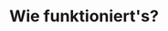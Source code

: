 ---
title: "Wie funktioniert's?"
layout: "how-it-works"
draft: false

how_it_works_video:
  enable: true
  subtitle: "Unser Programm"
  title: "Lerne selbstbestimmtes Lernen"
  description: "Finde deine besten Fähigkeiten und lerne mit anderen online und weltweit, betreut von geprüften Lerncoaches."
  video_url: "https://www.youtube.com/embed/IWOytqB7N-k"
  video_thumbnail: "how-it-works/individual.jpg"


# how_it_works
how_it_works:   
  enable: true
  block:
  - subtitle: "Selbstbestimmt Lernen"
    title: "Hol dir das Wissen, das dich wirklich weiterbringt"
    description: "Hast du keine Lust mehr auf Standard-Stundenpläne? Das können wir gut verstehen. Es gibt so viele interessante Fragen in der Welt, da brauchen wir kein Fließbandprogramm. Wir planen mit dir deine Ziele und helfen dir, sie zu erreichen - pro Semester und pro Woche. Das Lernen passiert automatisch bei den Dingen, die dir wichtig sind."
    image: "how-it-works/reading.jpg"

  - subtitle: "Online Programm"
    title: "Sag Hallo zu deiner Lern-Community"
    description: "Finde die Themen, die dich wirklich interessieren. Vielleicht passt eine von unseren Mini-Challenges? Oder du möchtest selber einen Lernkreis starten? Jede Gruppe wird durch einen ausgebildeten Lern-Coach begleitet."
    image: "how-it-works/online.jpg"

  - subtitle: "Zielgruppe"
    title: "Inklusion inklusive"
    description: "Hast du schon einmal zwei Menschen getroffen, die 100% gleich waren? Vermutlich nicht. Warum sollte dann das Lernen 100% gleich sein? Jeder hat seine eigenen Bedürfnisse, Ziele und Wünsche. Bei uns darfst du so sein, wie du bist. Und wenn du spezielle Hilfe brauchst, unterstützen wir dich gerne. Damit sind wir automatisch inklusiv."
    image: "how-it-works/sensible.jpg"

  - subtitle: "Lernformat"
    title: "Finde deine eigene Vielfalt"
    description: "Online Lernen heißt nicht nur Videokonferenz. Unsere Challenges sind so vielfältig wie unsere Lernenden. Die Lerngruppen treffen sich regelmäßig online und arbeiten dann ganz unterschiedlich - alleine, in Gruppen, mit Material oder draußen."
    image: "how-it-works/vielfalt.jpg"


---